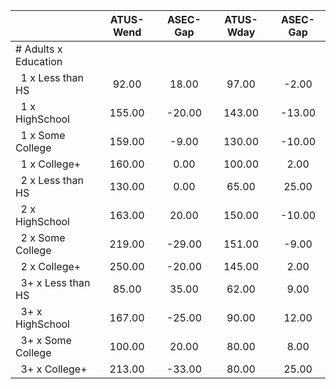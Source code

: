 
|                      |    ATUS-Wend |     ASEC-Gap |    ATUS-Wday |     ASEC-Gap |
| -------------------- | :----------: | :----------: | :----------: | :----------: |
| # Adults x Education |              |              |              |              |
| &nbsp;&nbsp;1 x Less than HS |        92.00 |        18.00 |        97.00 |        -2.00 |
| &nbsp;&nbsp;1 x HighSchool |       155.00 |       -20.00 |       143.00 |       -13.00 |
| &nbsp;&nbsp;1 x Some College |       159.00 |        -9.00 |       130.00 |       -10.00 |
| &nbsp;&nbsp;1 x College+ |       160.00 |         0.00 |       100.00 |         2.00 |
| &nbsp;&nbsp;2 x Less than HS |       130.00 |         0.00 |        65.00 |        25.00 |
| &nbsp;&nbsp;2 x HighSchool |       163.00 |        20.00 |       150.00 |       -10.00 |
| &nbsp;&nbsp;2 x Some College |       219.00 |       -29.00 |       151.00 |        -9.00 |
| &nbsp;&nbsp;2 x College+ |       250.00 |       -20.00 |       145.00 |         2.00 |
| &nbsp;&nbsp;3+ x Less than HS |        85.00 |        35.00 |        62.00 |         9.00 |
| &nbsp;&nbsp;3+ x HighSchool |       167.00 |       -25.00 |        90.00 |        12.00 |
| &nbsp;&nbsp;3+ x Some College |       100.00 |        20.00 |        80.00 |         8.00 |
| &nbsp;&nbsp;3+ x College+ |       213.00 |       -33.00 |        80.00 |        25.00 |

